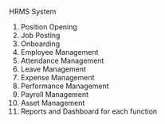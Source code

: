 HRMS System
1. Position Opening
2. Job Posting
3. Onboarding
4. Employee Management
5. Attendance Management
6. Leave Management
7. Expense Management
8. Performance Management
9. Payroll Management
10. Asset Management
11. Reports and Dashboard for each function

